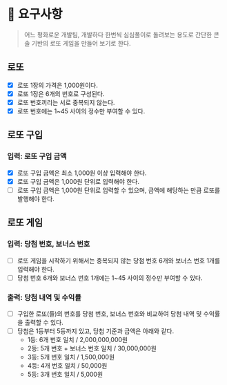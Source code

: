 # 🎯 요구사항

> 어느 평화로운 개발팀, 개발하다 한번씩 심심풀이로 돌려보는 용도로 간단한 콘솔 기반의 로또 게임을 만들어 보기로 한다.

## 로또

- [x] 로또 1장의 가격은 1,000원이다.
- [x] 로또 1장은 6개의 번호로 구성된다.
- [x] 로또 번호끼리는 서로 중복되지 않는다.
- [x] 로또 번호에는 1~45 사이의 정수만 부여할 수 있다.

## 로또 구입

### 입력: 로또 구입 금액

- [x] 로또 구입 금액은 최소 1,000원 이상 입력해야 한다.
- [x] 로또 구입 금액은 1,000원 단위로 입력해야 한다.
- [ ] 로또 구입 금액은 1,000원 단위로 입력할 수 있으며, 금액에 해당하는 만큼 로또를 발행해야 한다.

## 로또 게임

### 입력: 당첨 번호, 보너스 번호

- [ ] 로또 게임을 시작하기 위해서는 중복되지 않는 당첨 번호 6개와 보너스 번호 1개를 입력해야 한다.
- [ ] 당첨 번호 6개와 보너스 번호 1개에는 1~45 사이의 정수만 부여할 수 있다.

### 출력: 당첨 내역 및 수익률

- [ ] 구입한 로또(들)의 번호를 당첨 번호, 보너스 번호와 비교하여 당첨 내역 및 수익률을 출력할 수 있다.
- [ ] 당첨은 1등부터 5등까지 있고, 당첨 기준과 금액은 아래와 같다.
  - 1등: 6개 번호 일치 / 2,000,000,000원
  - 2등: 5개 번호 + 보너스 번호 일치 / 30,000,000원
  - 3등: 5개 번호 일치 / 1,500,000원
  - 4등: 4개 번호 일치 / 50,000원
  - 5등: 3개 번호 일치 / 5,000원
